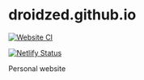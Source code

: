 # droidzed.github.io

[![Website CI](https://github.com/DroidZed/droidzed.github.io/actions/workflows/main.yml/badge.svg?branch=main)](https://github.com/DroidZed/droidzed.github.io/actions/workflows/main.yml)

[![Netlify Status](https://api.netlify.com/api/v1/badges/ae34a980-30bc-4813-9a74-4c1ed8acaa37/deploy-status)](https://app.netlify.com/sites/epic-heisenberg-e837fa/deploys)

Personal website
